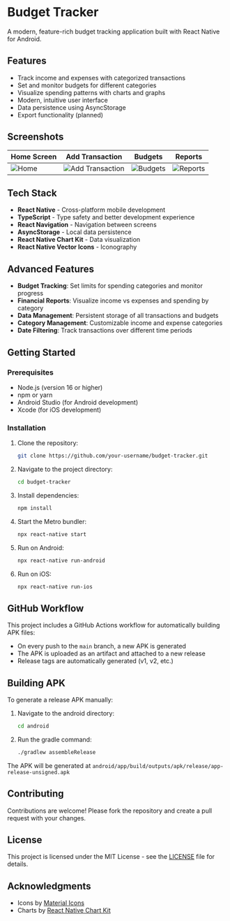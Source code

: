 # Budget Tracker

A modern, feature-rich budget tracking application built with React Native for Android.

## Features

- Track income and expenses with categorized transactions
- Set and monitor budgets for different categories
- Visualize spending patterns with charts and graphs
- Modern, intuitive user interface
- Data persistence using AsyncStorage
- Export functionality (planned)

## Screenshots

| Home Screen | Add Transaction | Budgets | Reports |
|-------------|-----------------|---------|---------|
| ![Home](screenshots/home.png) | ![Add Transaction](screenshots/add.png) | ![Budgets](screenshots/budgets.png) | ![Reports](screenshots/reports.png) |

## Tech Stack

- **React Native** - Cross-platform mobile development
- **TypeScript** - Type safety and better development experience
- **React Navigation** - Navigation between screens
- **AsyncStorage** - Local data persistence
- **React Native Chart Kit** - Data visualization
- **React Native Vector Icons** - Iconography

## Advanced Features

- **Budget Tracking**: Set limits for spending categories and monitor progress
- **Financial Reports**: Visualize income vs expenses and spending by category
- **Data Management**: Persistent storage of all transactions and budgets
- **Category Management**: Customizable income and expense categories
- **Date Filtering**: Track transactions over different time periods

## Getting Started

### Prerequisites

- Node.js (version 16 or higher)
- npm or yarn
- Android Studio (for Android development)
- Xcode (for iOS development)

### Installation

1. Clone the repository:
   ```bash
   git clone https://github.com/your-username/budget-tracker.git
   ```

2. Navigate to the project directory:
   ```bash
   cd budget-tracker
   ```

3. Install dependencies:
   ```bash
   npm install
   ```

4. Start the Metro bundler:
   ```bash
   npx react-native start
   ```

5. Run on Android:
   ```bash
   npx react-native run-android
   ```

6. Run on iOS:
   ```bash
   npx react-native run-ios
   ```

## GitHub Workflow

This project includes a GitHub Actions workflow for automatically building APK files:

- On every push to the `main` branch, a new APK is generated
- The APK is uploaded as an artifact and attached to a new release
- Release tags are automatically generated (v1, v2, etc.)

## Building APK

To generate a release APK manually:

1. Navigate to the android directory:
   ```bash
   cd android
   ```

2. Run the gradle command:
   ```bash
   ./gradlew assembleRelease
   ```

The APK will be generated at `android/app/build/outputs/apk/release/app-release-unsigned.apk`

## Contributing

Contributions are welcome! Please fork the repository and create a pull request with your changes.

## License

This project is licensed under the MIT License - see the [LICENSE](LICENSE) file for details.

## Acknowledgments

- Icons by [Material Icons](https://fonts.google.com/icons)
- Charts by [React Native Chart Kit](https://github.com/indiespirit/react-native-chart-kit)